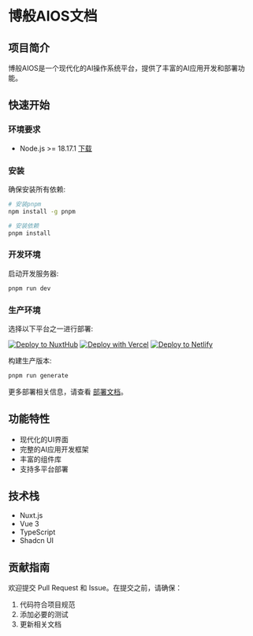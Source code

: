 # 博般AIOS文档

## 项目简介

博般AIOS是一个现代化的AI操作系统平台，提供了丰富的AI应用开发和部署功能。

## 快速开始

### 环境要求

- Node.js >= 18.17.1 [下载](https://nodejs.org/zh-cn)

### 安装

确保安装所有依赖:

```bash
# 安装pnpm
npm install -g pnpm

# 安装依赖
pnpm install
```

### 开发环境

启动开发服务器:

```bash
pnpm run dev
```

### 生产环境

选择以下平台之一进行部署:

[![Deploy to NuxtHub](https://hub.nuxt.com/button.svg)](https://hub.nuxt.com/new?repo=ZTL-UwU/shadcn-docs-nuxt-starter)
[![Deploy with Vercel](https://vercel.com/button)](https://vercel.com/new/clone?repository-url=https%3A%2F%2Fgithub.com%2FZTL-UwU%2Fshadcn-docs-nuxt-starter)
[![Deploy to Netlify](https://www.netlify.com/img/deploy/button.svg)](https://app.netlify.com/start/deploy?repository=https%3A%2F%2Fgithub.com%2FZTL-UwU%2Fshadcn-docs-nuxt-starter)

构建生产版本:

```bash
pnpm run generate
```

更多部署相关信息，请查看 [部署文档](https://nuxt.com/docs/getting-started/deployment)。

## 功能特性

- 现代化的UI界面
- 完整的AI应用开发框架
- 丰富的组件库
- 支持多平台部署

## 技术栈

- Nuxt.js
- Vue 3
- TypeScript
- Shadcn UI

## 贡献指南

欢迎提交 Pull Request 和 Issue。在提交之前，请确保：

1. 代码符合项目规范
2. 添加必要的测试
3. 更新相关文档
